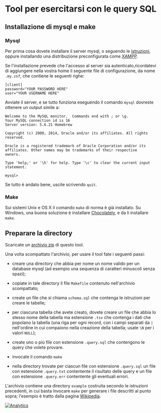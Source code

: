 # Tool per esercitarsi con le query SQL

## Installazione di mysql e make

### Mysql

Per prima cosa dovete installare il server mysql, o seguendo le
[istruzioni](http://dev.mysql.com/doc/refman/5.6/en/installing.html), oppure
installando una distribuzione preconfigurata come
[XAMPP](https://www.apachefriends.org/).

Se l'installazione prevede che l'accesso al server sia autenticato,ricordatevi
di aggiungere nella vostra home il seguente file di configurazione, da nome
`.my.cnf`, che contiene le seguenti righe:

	[client]
	password="YOUR PASSWORD HERE"
	user="YOUR USERNAME HERE"

Avviate il server, e se tutto funziona eseguendo il comando `mysql` dovreste
ottenere un output simile a:

	Welcome to the MySQL monitor.  Commands end with ; or \g.
	Your MySQL connection id is 16
	Server version: 5.6.21 Homebrew

	Copyright (c) 2000, 2014, Oracle and/or its affiliates. All rights reserved.

	Oracle is a registered trademark of Oracle Corporation and/or its
	affiliates. Other names may be trademarks of their respective
	owners.

	Type 'help;' or '\h' for help. Type '\c' to clear the current input statement.

	mysql>

Se tutto è andato bene, uscite scrivendo `quit`.

### Make

Sui sistemi Unix e OS X il comando `make` di norma è già installato. Su Windows,
una buona soluzione è installare [Chocolately](https://chocolatey.org/), e da
li installare `make`.

## Preparare la directory

Scaricate un [archivio zip](https://github.com/raffadrummer/sql-query/archive/master.zip) di questo tool.

Una volta scompattato l'archivio, per usare il tool fate i seguenti passi:

* creare una directory che abbia per nome un nome valido per un database mysql
  (ad esempio una sequenza di caratteri minuscoli senza spazi);

* copiate in tale directory il file `Makefile` contenuto nell'archivio scompattato;

* create un file che si chiama `schema.sql` che contenga le istruzioni per creare le tabelle;

* per ciascuna tabella che avete creato, dovete creare un file che abbia lo
  stesso nome della tabella ma estensione `.tsv` che contenga i dati che
  popolano la tabella (una riga per ogni record, con i campi separati da `|`
  nell'ordine in cui compaiono nella creazione della tabella; usate `\N` per i
  valori `NULL`);

* create uno o più file con estensione `.query.sql` che contengono le query che volete provare.

* invocate il comando `make`

* nella directory trovate per ciascun file con estensione `.query.sql` un
  file con estensione `.query.txt` contentente il risultato delle query e un
  file con estensione `.query.err` contentente gli eventuali errori.


L'archivio contiene una directory `example` costruita secondo le istruzioni
precedenti, in cui basta invocare `make` per generare i file descritti al
punto sopra; l'esempio è tratto dalla pagina
[Wikipedia](http://en.wikipedia.org/wiki/Join_(SQL)).


[![Analytics](https://ga-beacon.appspot.com/UA-49277456-5/sql-query?pixel)](https://github.com/igrigorik/ga-beacon)


